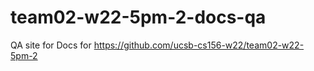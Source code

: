 # team02-w22-5pm-2-docs-qa


QA site for Docs for https://github.com/ucsb-cs156-w22/team02-w22-5pm-2


